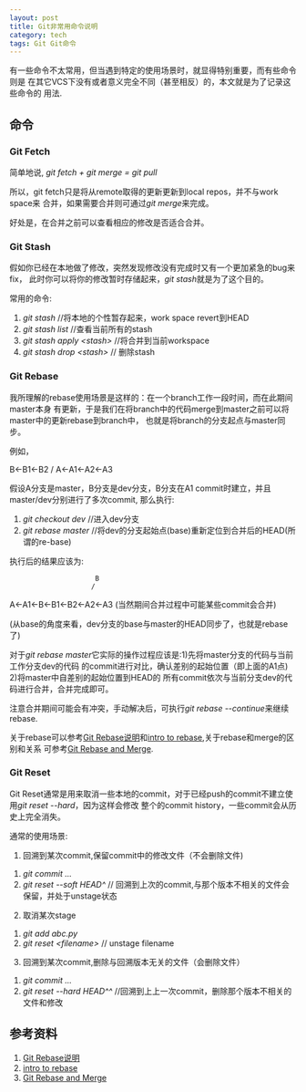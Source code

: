 ```yaml
---
layout: post
title: Git非常用命令说明
category: tech
tags: Git Git命令
---
```


有一些命令不太常用，但当遇到特定的使用场景时，就显得特别重要，而有些命令则是
在其它VCS下没有或者意义完全不同（甚至相反）的，本文就是为了记录这些命令的
用法.

## 命令

###  Git Fetch

简单地说, *git fetch + git merge = git pull*

所以，git fetch只是将从remote取得的更新更新到local repos，并不与work space来
合并，如果需要合并则可通过*git merge*来完成。

好处是，在合并之前可以查看相应的修改是否适合合并。

### Git Stash

假如你已经在本地做了修改，突然发现修改没有完成时又有一个更加紧急的bug来fix，
此时你可以将你的修改暂时存储起来，*git stash*就是为了这个目的。

常用的命令:

1. *git stash* //将本地的个性暂存起来，work space revert到HEAD
2. *git stash list* //查看当前所有的stash
3. *git stash apply \<stash\>* //将<stash>合并到当前workspace
4. *git stash drop \<stash\>* // 删除stash


### Git Rebase

我所理解的rebase使用场景是这样的：在一个branch工作一段时间，而在此期间master本身
有更新，于是我们在将branch中的代码merge到master之前可以将master中的更新rebase到branch中，
也就是将branch的分支起点与master同步。

例如，

<p>
      B<-B1<-B2
     /
 A<-A1<-A2<-A3
 </p>

假设A分支是master，B分支是dev分支，B分支在A1 commit时建立，并且master/dev分别进行了多次commit,
那么执行:

1. *git checkout dev*  //进入dev分支
2. *git rebase master* //将dev的分支起始点(base)重新定位到合并后的HEAD(所谓的re-base)

执行后的结果应该为:

<p>

                         B
                        /
 A<-A1<-B<-B1<-B2<-A2<-A3  (当然期间合并过程中可能某些commit会合并)
 </p>

(从base的角度来看，dev分支的base与master的HEAD同步了，也就是rebase了)

对于*git rebase master*它实际的操作过程应该是:1)先将master分支的代码与当前工作分支dev的代码
的commit进行对比，确认差别的起始位置（即上面的A1点) 2)将master中自差别的起始位置到HEAD的
所有commit依次与当前分支dev的代码进行合并，合并完成即可。

注意合并期间可能会有冲突，手动解决后，可执行*git rebase --continue*来继续rebase.

关于rebase可以参考[Git Rebase说明][git rebase intro]和[intro to rebase][intro to rebase],关于rebase和merge的区别和关系
可参考[Git Rebase and Merge][git rebase and merge].


### Git Reset

Git Reset通常是用来取消一些本地的commit，对于已经push的commit不建立使用*git reset --hard*，因为这样会修改
整个的commit history，一些commit会从历史上完全消失。

通常的使用场景:

1) 回溯到某次commit,保留commit中的修改文件（不会删除文件)

1. *git commit ...*
2. *git reset --soft HEAD^* // 回溯到上次的commit,与那个版本不相关的文件会保留，并处于unstage状态

2) 取消某次stage

1. *git add abc.py*
2. *git reset \<filename\>* // unstage filename

3) 回溯到某次commit,删除与回溯版本无关的文件（会删除文件）

1. *git commit ...*
2. *git reset --hard HEAD^^* //回溯到上上一次commit，删除那个版本不相关的文件和修改


## 参考资料

1. [Git Rebase说明][git rebase intro]
2. [intro to rebase][intro to rebase]
3. [Git Rebase and Merge][git rebase and merge]


[git rebase intro]: http://www.cnblogs.com/kym/archive/2010/08/12/1797937.html
[git rebase and merge]: http://gitguru.com/2009/02/03/rebase-v-merge-in-git/
[intro to rebase]: http://gitready.com/intermediate/2009/01/31/intro-to-rebase.html
